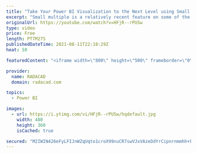 ```yaml
---
title: "Take Your Power BI Visualization to the Next Level using Small Multiples"
excerpt: "Small multiple is a relatively recent feature on some of the Power BI visuals. This feature enables you to have a much better visualization instead of trying to fit everything in one visual (over-complicate it) or create copies of the same visual (maintenance issue in the future). This is a simple feature"
originalUrl: https://youtube.com/watch?v=HFjR--rPUSw
type: video
price: Free
length: PT7M27S
publishedDateTime: 2021-08-11T22:18:29Z
heat: 50

featuredContent: "<iframe width=\"800\" height=\"500\" frameborder=\"0\" src=\"https://www.youtube.com/embed/HFjR--rPUSw\" allow=\"accelerometer; autoplay; encrypted-media; gyroscope; picture-in-picture\" allowfullscreen></iframe>"

provider:
  name: RADACAD
  domain: radacad.com

topics:
  - Power BI

images:
  - url: https://i.ytimg.com/vi/HFjR--rPUSw/hqdefault.jpg
    width: 480
    height: 360
    isCached: true

secured: "M2IWIN426eFyLFIJnWZqUqto1croX99nuCR7swVJxVAzeDdYrCipnrnmmhh+k2z3eI9jQLVzXIJp0dosodjg/HWqV5Kx0/wLXL5wnZYtY02aNpKO78+YHWBzWJnKfkyM7f0jhDnsSZo60RK3CXm2d2cMv+m8tBx2WGmSdtM5FK6X3I9/HfJfomzzsVidCIDTGqlWkutzY68EI+oY1Hzd6Nzdw4Yvgo06xcBlEC63HddnyEhgP4cnmGxtQ8PJUGRLcwq8QwTjfF+d/lpfCn40v10t/7cKDLs+omAVxJulG1V0UqFp/X263/6TBArLLWdISZxudt/8SSE+Rbj74ooWl6Sos3PhELvfFgzJ9pK4J5d6zaX6ajoPTZIfrIx+OGmmNRBXusAOlr4VWdPH9epuSo2u/gGbc52wkazhrhB2P3A=;S9tr9YrzOpnJVer4IWwZBQ=="
---
```


